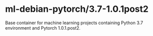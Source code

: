 # ml-debian-pytorch/3.7-1.0.1post2
Base container for machine learning projects containing Python 3.7 environment and Pytorch 1.0.1.post2.
